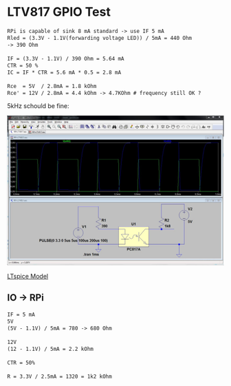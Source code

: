 LTV817 GPIO Test
================

```
RPi is capable of sink 8 mA standard -> use IF 5 mA
Rled = (3.3V - 1.1V(forwarding voltage LED)) / 5mA = 440 Ohm
-> 390 Ohm

IF = (3.3V - 1.1V) / 390 Ohm = 5.64 mA
CTR = 50 %
IC = IF * CTR = 5.6 mA * 0.5 = 2.8 mA

Rce  = 5V  / 2.8mA = 1.8 kOhm
Rce' = 12V / 2.8mA = 4.4 kOhm -> 4.7KOhm # frequency still OK ?
```

5kHz schould be fine:

![RPI- MCP2515](https://github.com/GBert/misc/raw/master/RPi-MCP2515/docs/rpi_gpio-ltv817.jpg)


[LTspice Model](https://github.com/GBert/misc/raw/master/RPi-MCP2515/docs/RPi-LTV817.asc)

IO -> RPi
---------
```
IF = 5 mA
5V
(5V - 1.1V) / 5mA = 780 -> 680 Ohm

12V
(12 - 1.1V) / 5mA = 2.2 kOhm

CTR = 50%

R = 3.3V / 2.5mA = 1320 = 1k2 kOhm
```
